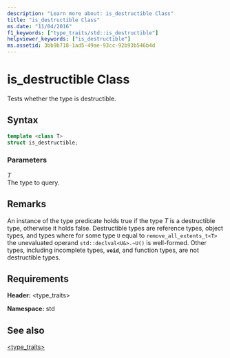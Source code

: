 ```yaml
---
description: "Learn more about: is_destructible Class"
title: "is_destructible Class"
ms.date: "11/04/2016"
f1_keywords: ["type_traits/std::is_destructible"]
helpviewer_keywords: ["is_destructible"]
ms.assetid: 3bb9b718-1ad5-49ae-93cc-92b93b546b4d
---
```

# is_destructible Class

Tests whether the type is destructible.

## Syntax

```cpp
template <class T>
struct is_destructible;
```

### Parameters

*T*\
The type to query.

## Remarks

An instance of the type predicate holds true if the type *T* is a destructible type, otherwise it holds false. Destructible types are reference types, object types, and types where for some type `U` equal to `remove_all_extents_t<T>` the unevaluated operand `std::declval<U&>.~U()` is well-formed. Other types, including incomplete types, **`void`**, and function types, are not destructible types.

## Requirements

**Header:** \<type_traits>

**Namespace:** std

## See also

[<type_traits>](../standard-library/type-traits.md)
